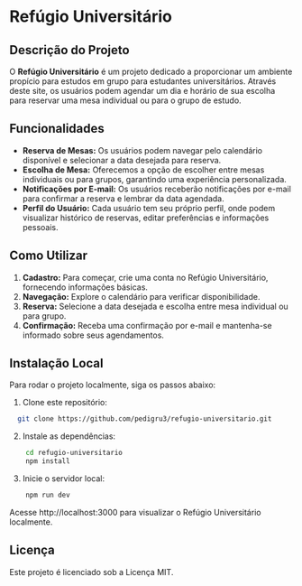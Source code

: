 # Refúgio Universitário

## Descrição do Projeto

O **Refúgio Universitário** é um projeto dedicado a proporcionar um ambiente propício para estudos em grupo para estudantes universitários. Através deste site, os usuários podem agendar um dia e horário de sua escolha para reservar uma mesa individual ou para o grupo de estudo.

## Funcionalidades

- **Reserva de Mesas:** Os usuários podem navegar pelo calendário disponível e selecionar a data desejada para reserva.
- **Escolha de Mesa:** Oferecemos a opção de escolher entre mesas individuais ou para grupos, garantindo uma experiência personalizada.
- **Notificações por E-mail:** Os usuários receberão notificações por e-mail para confirmar a reserva e lembrar da data agendada.
- **Perfil do Usuário:** Cada usuário tem seu próprio perfil, onde podem visualizar histórico de reservas, editar preferências e informações pessoais.

## Como Utilizar

1. **Cadastro:** Para começar, crie uma conta no Refúgio Universitário, fornecendo informações básicas.
2. **Navegação:** Explore o calendário para verificar disponibilidade.
3. **Reserva:** Selecione a data desejada e escolha entre mesa individual ou para grupo.
4. **Confirmação:** Receba uma confirmação por e-mail e mantenha-se informado sobre seus agendamentos.

## Instalação Local

Para rodar o projeto localmente, siga os passos abaixo:

1. Clone este repositório:
```bash
  git clone https://github.com/pedigru3/refugio-universitario.git
```

2. Instale as dependências:
```bash
    cd refugio-universitario
    npm install
```

3. Inicie o servidor local:
```bash 
    npm run dev
```

Acesse http://localhost:3000 para visualizar o Refúgio Universitário localmente.

## Licença
Este projeto é licenciado sob a Licença MIT.